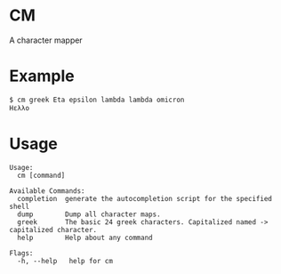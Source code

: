 # CM
A character mapper

# Example
```bash
$ cm greek Eta epsilon lambda lambda omicron
Ηελλο
```


# Usage 
```
Usage:
  cm [command]

Available Commands:
  completion  generate the autocompletion script for the specified shell
  dump        Dump all character maps.
  greek       The basic 24 greek characters. Capitalized named -> capitalized character.
  help        Help about any command

Flags:
  -h, --help   help for cm
```
